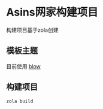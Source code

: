 # Asins网家构建项目

构建项目基于zola创建

## 模板主题
目前使用 [blow](https://www.getzola.org/themes/blow/)

## 构建项目

```bash
zola build
```